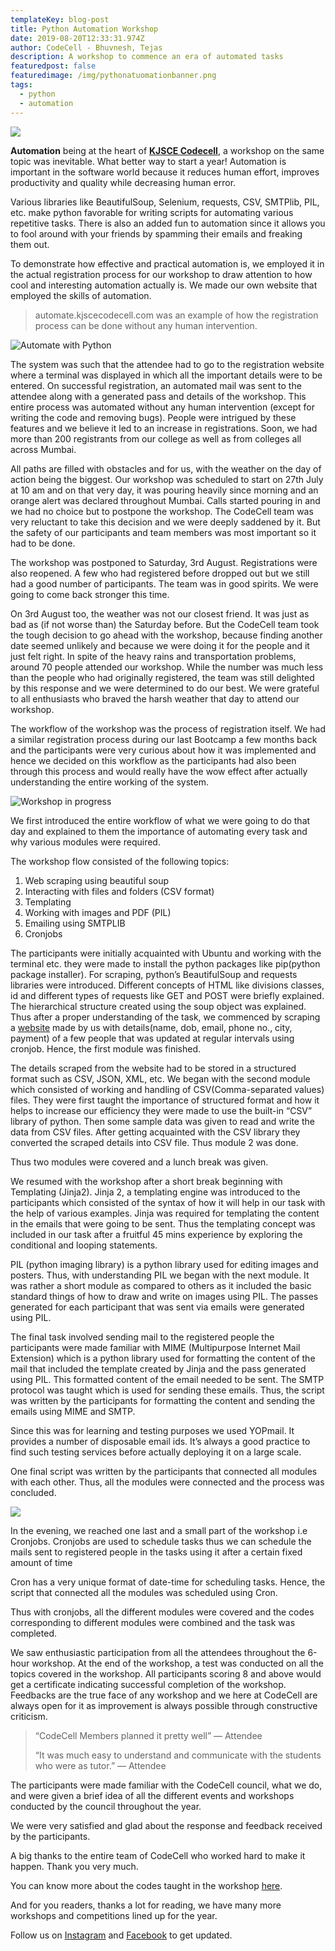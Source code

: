 ```yaml
---
templateKey: blog-post
title: Python Automation Workshop
date: 2019-08-20T12:33:31.974Z
author: CodeCell - Bhuvnesh, Tejas
description: A workshop to commence an era of automated tasks
featuredpost: false
featuredimage: /img/pythonatuomationbanner.png
tags:
  - python
  - automation
---
```

![](/img/pythonatuomationbanner.png)

<!--StartFragment-->

**Automation** being at the heart of **[KJSCE Codecell](http://kjscecodecell.com/)**, a workshop on the same topic was inevitable. What better way to start a year! Automation is important in the software world because it reduces human effort, improves productivity and quality while decreasing human error.

Various libraries like BeautifulSoup, Selenium, requests, CSV, SMTPlib, PIL, etc. make python favorable for writing scripts for automating various repetitive tasks. There is also an added fun to automation since it allows you to fool around with your friends by spamming their emails and freaking them out.

To demonstrate how effective and practical automation is, we employed it in the actual registration process for our workshop to draw attention to how cool and interesting automation actually is. We made our own website that employed the skills of automation.

> automate.kjscecodecell.com was an example of how the registration process can be done without any human intervention.

<!--EndFragment-->

![Automate with Python](/img/pic-2.png)

<!--StartFragment-->

The system was such that the attendee had to go to the registration website where a terminal was displayed in which all the important details were to be entered. On successful registration, an automated mail was sent to the attendee along with a generated pass and details of the workshop. This entire process was automated without any human intervention (except for writing the code and removing bugs). People were intrigued by these features and we believe it led to an increase in registrations. Soon, we had more than 200 registrants from our college as well as from colleges all across Mumbai.

All paths are filled with obstacles and for us, with the weather on the day of action being the biggest. Our workshop was scheduled to start on 27th July at 10 am and on that very day, it was pouring heavily since morning and an orange alert was declared throughout Mumbai. Calls started pouring in and we had no choice but to postpone the workshop. The CodeCell team was very reluctant to take this decision and we were deeply saddened by it. But the safety of our participants and team members was most important so it had to be done.

The workshop was postponed to Saturday, 3rd August. Registrations were also reopened. A few who had registered before dropped out but we still had a good number of participants. The team was in good spirits. We were going to come back stronger this time.

On 3rd August too, the weather was not our closest friend. It was just as bad as (if not worse than) the Saturday before. But the CodeCell team took the tough decision to go ahead with the workshop, because finding another date seemed unlikely and because we were doing it for the people and it just felt right. In spite of the heavy rains and transportation problems, around 70 people attended our workshop. While the number was much less than the people who had originally registered, the team was still delighted by this response and we were determined to do our best. We were grateful to all enthusiasts who braved the harsh weather that day to attend our workshop.

The workflow of the workshop was the process of registration itself. We had a similar registration process during our last Bootcamp a few months back and the participants were very curious about how it was implemented and hence we decided on this workflow as the participants had also been through this process and would really have the wow effect after actually understanding the entire working of the system.

<!--EndFragment-->

![Workshop in progress](/img/pic-3.jpeg "Workshop in progress in the lab B215")

<!--StartFragment-->

We first introduced the entire workflow of what we were going to do that day and explained to them the importance of automating every task and why various modules were required.

The workshop flow consisted of the following topics:

1. Web scraping using beautiful soup
2. Interacting with files and folders (CSV format)
3. Templating
4. Working with images and PDF (PIL)
5. Emailing using SMTPLIB
6. Cronjobs

The participants were initially acquainted with Ubuntu and working with the terminal etc. they were made to install the python packages like pip(python package installer). For scraping, python’s BeautifulSoup and requests libraries were introduced. Different concepts of HTML like divisions classes, id and different types of requests like GET and POST were briefly explained. The hierarchical structure created using the soup object was explained. Thus after a proper understanding of the task, we commenced by scraping a [website](http://scrape.kjscecodecell.com/) made by us with details(name, dob, email, phone no., city, payment) of a few people that was updated at regular intervals using cronjob. Hence, the first module was finished.

The details scraped from the website had to be stored in a structured format such as CSV, JSON, XML, etc. We began with the second module which consisted of working and handling of CSV(Comma-separated values) files. They were first taught the importance of structured format and how it helps to increase our efficiency they were made to use the built-in “CSV” library of python. Then some sample data was given to read and write the data from CSV files. After getting acquainted with the CSV library they converted the scraped details into CSV file. Thus module 2 was done.

Thus two modules were covered and a lunch break was given.

We resumed with the workshop after a short break beginning with Templating (Jinja2). Jinja 2, a templating engine was introduced to the participants which consisted of the syntax of how it will help in our task with the help of various examples. Jinja was required for templating the content in the emails that were going to be sent. Thus the templating concept was included in our task after a fruitful 45 mins experience by exploring the conditional and looping statements.

PIL (python imaging library) is a python library used for editing images and posters. Thus, with understanding PIL we began with the next module. It was rather a short module as compared to others as it included the basic standard things of how to draw and write on images using PIL. The passes generated for each participant that was sent via emails were generated using PIL.

The final task involved sending mail to the registered people the participants were made familiar with MIME (Multipurpose Internet Mail Extension) which is a python library used for formatting the content of the mail that included the template created by Jinja and the pass generated using PIL. This formatted content of the email needed to be sent. The SMTP protocol was taught which is used for sending these emails. Thus, the script was written by the participants for formatting the content and sending the emails using MIME and SMTP.

Since this was for learning and testing purposes we used YOPmail. It provides a number of disposable email ids. It’s always a good practice to find such testing services before actually deploying it on a large scale.

One final script was written by the participants that connected all modules with each other. Thus, all the modules were connected and the process was concluded.

<!--EndFragment-->

![](/img/pic-4.jpeg)

<!--StartFragment-->

In the evening, we reached one last and a small part of the workshop i.e Cronjobs. Cronjobs are used to schedule tasks thus we can schedule the mails sent to registered people in the tasks using it after a certain fixed amount of time

Cron has a very unique format of date-time for scheduling tasks. Hence, the script that connected all the modules was scheduled using Cron.

Thus with cronjobs, all the different modules were covered and the codes corresponding to different modules were combined and the task was completed.

We saw enthusiastic participation from all the attendees throughout the 6-hour workshop. At the end of the workshop, a test was conducted on all the topics covered in the workshop. All participants scoring 8 and above would get a certificate indicating successful completion of the workshop. Feedbacks are the true face of any workshop and we here at CodeCell are always open for it as improvement is always possible through constructive criticism.

> “CodeCell Members planned it pretty well” — Attendee
>
> “It was much easy to understand and communicate with the students who were as tutor.” — Attendee

The participants were made familiar with the CodeCell council, what we do, and were given a brief idea of all the different events and workshops conducted by the council throughout the year.

We were very satisfied and glad about the response and feedback received by the participants.

A big thanks to the entire team of CodeCell who worked hard to make it happen. Thank you very much.

You can know more about the codes taught in the workshop [here](https://github.com/kjsce-codecell/Python-Automation/).

And for you readers, thanks a lot for reading, we have many more workshops and competitions lined up for the year.

Follow us on [Instagram](https://www.instagram.com/kjsce_codecell/?hl=en) and [Facebook](https://www.facebook.com/kjscecodecell/) to get updated.

<!--EndFragment-->